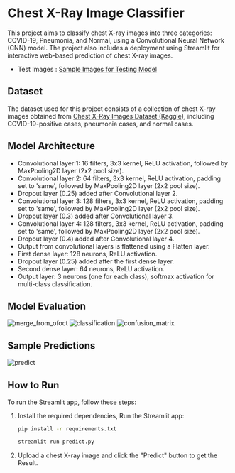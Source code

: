 # Chest X-Ray Image Classifier
This project aims to classify chest X-ray images into three categories: COVID-19, Pneumonia, and Normal, using a Convolutional Neural Network (CNN) model.
The project also includes a deployment using Streamlit for interactive web-based prediction of chest X-ray images.
* Test Images : [Sample Images for Testing Model](https://github.com/Vinay2022/Chest-X-Ray-Classification/tree/main/Test_images)

## Dataset
The dataset used for this project consists of a collection of chest X-ray images obtained from [Chest X-Ray Images Dataset (Kaggle)](https://www.kaggle.com/datasets/pranavraikokte/covid19-image-dataset), including COVID-19-positive cases, pneumonia cases, and normal cases.

## Model Architecture
* Convolutional layer 1: 16 filters, 3x3 kernel, ReLU activation, followed by MaxPooling2D layer (2x2 pool size).
* Convolutional layer 2: 64 filters, 3x3 kernel, ReLU activation, padding set to 'same', followed by MaxPooling2D layer (2x2 pool size).
* Dropout layer (0.25) added after Convolutional layer 2.
* Convolutional layer 3: 128 filters, 3x3 kernel, ReLU activation, padding set to 'same', followed by MaxPooling2D layer (2x2 pool size).
* Dropout layer (0.3) added after Convolutional layer 3.
* Convolutional layer 4: 128 filters, 3x3 kernel, ReLU activation, padding set to 'same', followed by MaxPooling2D layer (2x2 pool size).
* Dropout layer (0.4) added after Convolutional layer 4.
* Output from convolutional layers is flattened using a Flatten layer.
* First dense layer: 128 neurons, ReLU activation.
* Dropout layer (0.25) added after the first dense layer.
* Second dense layer: 64 neurons, ReLU activation.
* Output layer: 3 neurons (one for each class), softmax activation for multi-class classification.

## Model Evaluation
![merge_from_ofoct](https://user-images.githubusercontent.com/97530517/231857828-bfd7ce92-2b2c-456f-a339-534a87d8da69.jpg)
![classification](https://user-images.githubusercontent.com/97530517/231857615-47340376-1d2d-4918-b2e6-f141b56273ce.PNG)
![confusion_matrix](https://user-images.githubusercontent.com/97530517/231857703-a2c9aac9-f217-4095-b63d-6145e7b95de8.PNG)

## Sample Predictions
![predict](https://user-images.githubusercontent.com/97530517/231856798-74574e8d-fb31-45b0-a681-b9579900924d.jpg)

## How to Run

To run the Streamlit app, follow these steps:

1. Install the required dependencies, Run the Streamlit app:

   ```bash
   pip install -r requirements.txt

   streamlit run predict.py
3. Upload a chest X-ray image and click the "Predict" button to get the Result.
